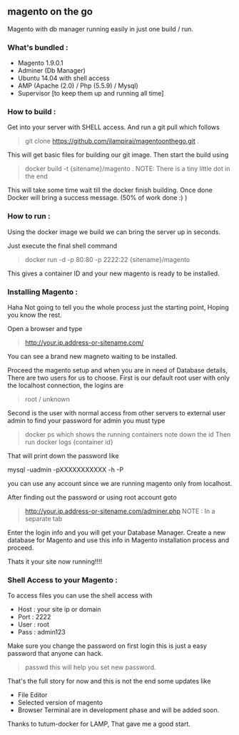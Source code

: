 ##  magento on the go
Magento with db manager running easily in just one build / run.

### What's bundled :
- Magento 1.9.0.1
- Adminer (Db Manager)
- Ubuntu 14.04 with shell access
- AMP (Apache (2.0) / Php (5.5.9) / Mysql)
- Supervisor [to keep them up and running all time]

### How to build :
Get into your server with SHELL access. And run a git pull which follows
> git clone https://github.com/ilampirai/magentoonthego.git .

This will get basic files for building our git image. Then start the build using
> docker build -t {sitename}/magento .
NOTE: There is a tiny little dot in the end

This will take some time wait till the docker finish building. Once done Docker will bring a success message. (50% of work done :) )

### How to run :
Using the docker image we build we can bring the server up in seconds. 

Just execute the final shell command  
> docker run -d -p 80:80 -p 2222:22 {sitename}/magento

This gives a container ID and your new magento is ready to be installed.

### Installing Magento :
Haha Not going to tell you the whole process just the starting point, Hoping you know the rest.

Open a browser and type 
> http://your.ip.address-or-sitename.com/

You can see a brand new magneto waiting to be installed.

Proceed the magento setup and when you are in need of Database details,
There are two users for us to choose.
First is our default root user with only the localhost connection, the logins are 
> root / unknown

Second is the user with normal access from other servers to external user admin
to find your password for admin you must type 
> docker ps
which shows the running containers note down the id
Then run
docker logs {container id}

That will print down the password like 

mysql -uadmin -pXXXXXXXXXXX -h<host> -P<port>

you can use any account since we are running magento only from localhost.

After finding out the password or using root account goto 
> http://your.ip.address-or-sitename.com/adminer.php
NOTE : In a separate tab

Enter the login info and you will get your Database Manager. 
Create a new database for Magento and use this info in Magento installation process and proceed. 

Thats it your site now running!!!!

### Shell Access to your Magento :
To access files you can use the shell access with 
- Host : your site ip or domain
- Port : 2222
- User : root
- Pass : admin123

Make sure you change the password on first login this is just a easy password that anyone can hack.
> passwd
this will help you set new password.

That's the full story for now and this is not the end some updates like 
- File Editor
- Selected version of magento
- Browser Terminal
are in development phase and will be added soon.

Thanks to tutum-docker for LAMP, That gave me a good start.












